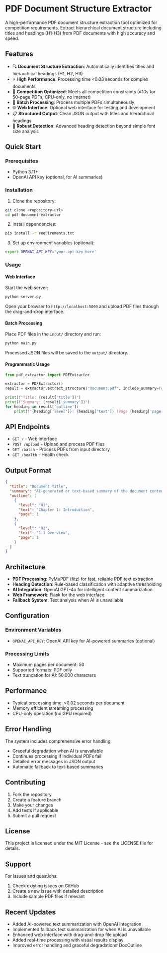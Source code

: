 # PDF Document Structure Extractor

A high-performance PDF document structure extraction tool optimized for competition requirements. Extract hierarchical document structure including titles and headings (H1-H3) from PDF documents with high accuracy and speed.

## Features

- 🔍 **Document Structure Extraction**: Automatically identifies titles and hierarchical headings (H1, H2, H3)
- ⚡ **High Performance**: Processing time <0.03 seconds for complex documents
- 🎯 **Competition Optimized**: Meets all competition constraints (≤10s for 50-page PDFs, CPU-only, no internet)
- 📁 **Batch Processing**: Process multiple PDFs simultaneously
- 🌐 **Web Interface**: Optional web interface for testing and development
- 📋 **Structured Output**: Clean JSON output with titles and hierarchical headings
- 🔧 **Robust Detection**: Advanced heading detection beyond simple font size analysis

## Quick Start

### Prerequisites

- Python 3.11+
- OpenAI API key (optional, for AI summaries)

### Installation

1. Clone the repository:
```bash
git clone <repository-url>
cd pdf-document-extractor
```

2. Install dependencies:
```bash
pip install -r requirements.txt
```

3. Set up environment variables (optional):
```bash
export OPENAI_API_KEY="your-api-key-here"
```

### Usage

#### Web Interface

Start the web server:
```bash
python server.py
```

Open your browser to `http://localhost:5000` and upload PDF files through the drag-and-drop interface.

#### Batch Processing

Place PDF files in the `input/` directory and run:
```bash
python main.py
```

Processed JSON files will be saved to the `output/` directory.

#### Programmatic Usage

```python
from pdf_extractor import PDFExtractor

extractor = PDFExtractor()
result = extractor.extract_structure("document.pdf", include_summary=True)

print(f"Title: {result['title']}")
print(f"Summary: {result['summary']}")
for heading in result['outline']:
    print(f"{heading['level']}: {heading['text']} (Page {heading['page']})")
```

## API Endpoints

- `GET /` - Web interface
- `POST /upload` - Upload and process PDF files
- `GET /batch` - Process PDFs from input directory
- `GET /health` - Health check

## Output Format

```json
{
  "title": "Document Title",
  "summary": "AI-generated or text-based summary of the document content...",
  "outline": [
    {
      "level": "H1",
      "text": "Chapter 1: Introduction",
      "page": 1
    },
    {
      "level": "H2", 
      "text": "1.1 Overview",
      "page": 1
    }
  ]
}
```

## Architecture

- **PDF Processing**: PyMuPDF (fitz) for fast, reliable PDF text extraction
- **Heading Detection**: Rule-based classification with adaptive thresholding
- **AI Integration**: OpenAI GPT-4o for intelligent content summarization
- **Web Framework**: Flask for the web interface
- **Fallback System**: Text analysis when AI is unavailable

## Configuration

### Environment Variables

- `OPENAI_API_KEY`: OpenAI API key for AI-powered summaries (optional)

### Processing Limits

- Maximum pages per document: 50
- Supported formats: PDF only
- Text truncation for AI: 50,000 characters

## Performance

- Typical processing time: <0.02 seconds per document
- Memory efficient streaming processing
- CPU-only operation (no GPU required)

## Error Handling

The system includes comprehensive error handling:
- Graceful degradation when AI is unavailable
- Continues processing if individual PDFs fail
- Detailed error messages in JSON output
- Automatic fallback to text-based summaries

## Contributing

1. Fork the repository
2. Create a feature branch
3. Make your changes
4. Add tests if applicable
5. Submit a pull request

## License

This project is licensed under the MIT License - see the LICENSE file for details.

## Support

For issues and questions:
1. Check existing issues on GitHub
2. Create a new issue with detailed description
3. Include sample PDF files if relevant

## Recent Updates

- Added AI-powered text summarization with OpenAI integration
- Implemented fallback text summarization for when AI is unavailable
- Enhanced web interface with drag-and-drop file upload
- Added real-time processing with visual results display
- Improved error handling and graceful degradation# DocOutline
